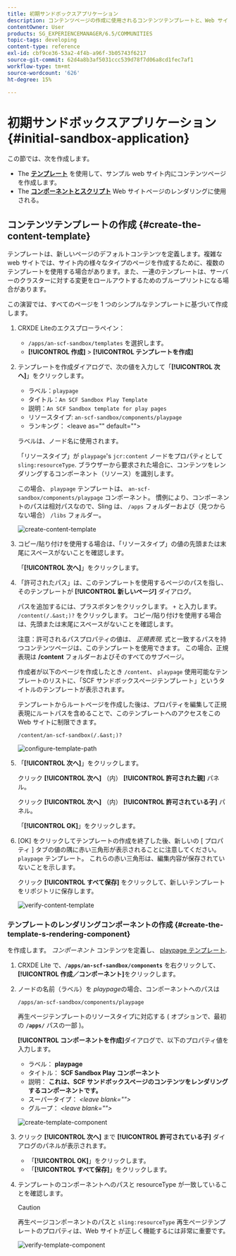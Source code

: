 ```yaml
---
title: 初期サンドボックスアプリケーション
description: コンテンツページの作成に使用されるコンテンツテンプレートと、Web サイトページのレンダリングに使用されるコンポーネントおよびスクリプトの使用方法について説明します。
contentOwner: User
products: SG_EXPERIENCEMANAGER/6.5/COMMUNITIES
topic-tags: developing
content-type: reference
exl-id: cbf9ce36-53a2-4f4b-a96f-3b05743f6217
source-git-commit: 62d4a8b3af5031ccc539d78f7d06a8cd1fec7af1
workflow-type: tm+mt
source-wordcount: '626'
ht-degree: 15%

---
```


# 初期サンドボックスアプリケーション {#initial-sandbox-application}

この節では、次を作成します。

* The **[テンプレート](#createthepagetemplate)** を使用して、サンプル web サイト内にコンテンツページを作成します。
* The **[コンポーネントとスクリプト](#create-the-template-s-rendering-component)** Web サイトページのレンダリングに使用される。

## コンテンツテンプレートの作成 {#create-the-content-template}

テンプレートは、新しいページのデフォルトコンテンツを定義します。複雑な web サイトでは、サイト内の様々なタイプのページを作成するために、複数のテンプレートを使用する場合があります。また、一連のテンプレートは、サーバーのクラスターに対する変更をロールアウトするためのブループリントになる場合があります。

この演習では、すべてのページを 1 つのシンプルなテンプレートに基づいて作成します。

1. CRXDE Liteのエクスプローラペイン：

   * `/apps/an-scf-sandbox/templates` を選択します。
   * **[!UICONTROL 作成]** > **[!UICONTROL テンプレートを作成]**

1. テンプレートを作成ダイアログで、次の値を入力して「**[!UICONTROL 次へ]**」をクリックします。

   * ラベル：`playpage`
   * タイトル：`An SCF Sandbox Play Template`
   * 説明：`An SCF Sandbox template for play pages`
   * リソースタイプ: `an-scf-sandbox/components/playpage`
   * ランキング： &lt;leave as=&quot;&quot; default=&quot;&quot;>

   ラベルは、ノード名に使用されます。

   「リソースタイプ」が `playpage`&#39;s `jcr:content` ノードをプロパティとして `sling:resourceType`. ブラウザーから要求された場合に、コンテンツをレンダリングするコンポーネント（リソース）を識別します。

   この場合、 `playpage` テンプレートは、 `an-scf-sandbox/components/playpage` コンポーネント。 慣例により、コンポーネントのパスは相対パスなので、Sling は、 `/apps` フォルダーおよび（見つからない場合） `/libs` フォルダー。

   ![create-content-template](assets/create-content-template-1.png)

1. コピー/貼り付けを使用する場合は、「リソースタイプ」の値の先頭または末尾にスペースがないことを確認します。

   「**[!UICONTROL 次へ]**」をクリックします。

1. 「許可されたパス」は、このテンプレートを使用するページのパスを指し、そのテンプレートが **[!UICONTROL 新しいページ]** ダイアログ。

   パスを追加するには、プラスボタンをクリックします。 `+` と入力します。 `/content(/.&ast;)?` をクリックします。 コピー/貼り付けを使用する場合は、先頭または末尾にスペースがないことを確認します。

   注意：許可されるパスプロパティの値は、 *正規表現*. 式と一致するパスを持つコンテンツページは、このテンプレートを使用できます。 この場合、正規表現は **/content** フォルダーおよびそのすべてのサブページ。

   作成者が以下のページを作成したとき `/content`、 `playpage` 使用可能なテンプレートのリストに、「SCF サンドボックスページテンプレート」というタイトルのテンプレートが表示されます。

   テンプレートからルートページを作成した後は、プロパティを編集して正規表現にルートパスを含めることで、このテンプレートへのアクセスをこの Web サイトに制限できます。

   `/content/an-scf-sandbox(/.&ast;)?`

   ![configure-template-path](assets/configure-template-path.png)

1. 「**[!UICONTROL 次へ]**」をクリックします。

   クリック **[!UICONTROL 次へ]** （内） **[!UICONTROL 許可された親]** パネル。

   クリック **[!UICONTROL 次へ]** （内） **[!UICONTROL 許可されている子]** パネル。

   「**[!UICONTROL OK]**」をクリックします。

1. [OK] をクリックしてテンプレートの作成を終了した後、新しいの [ プロパティ ] タブの値の隅に赤い三角形が表示されることに注意してください。 `playpage` テンプレート。 これらの赤い三角形は、編集内容が保存されていないことを示します。

   クリック **[!UICONTROL すべて保存]** をクリックして、新しいテンプレートをリポジトリに保存します。

   ![verify-content-template](assets/verify-content-template.png)

### テンプレートのレンダリングコンポーネントの作成 {#create-the-template-s-rendering-component}

を作成します。 *コンポーネント* コンテンツを定義し、 [playpage テンプレート](#createthepagetemplate).

1. CRXDE Lite で、**`/apps/an-scf-sandbox/components`** を右クリックして、**[!UICONTROL 作成／コンポーネント]**&#x200B;をクリックします。
1. ノードの名前（ラベル）を *playpage*&#x200B;の場合、コンポーネントへのパスは

   `/apps/an-scf-sandbox/components/playpage`

   再生ページテンプレートのリソースタイプに対応する ( オプションで、最初の **`/apps/`** パスの一部 )。

   **[!UICONTROL コンポーネントを作成]**&#x200B;ダイアログで、以下のプロパティ値を入力します。

   * ラベル： **playpage**
   * タイトル： **SCF Sandbox Play コンポーネント**
   * 説明： **これは、SCF サンドボックスページのコンテンツをレンダリングするコンポーネントです。**
   * スーパータイプ： *&lt;leave blank=&quot;&quot;>*
   * グループ： *&lt;leave blank=&quot;&quot;>*

   ![create-template-component](assets/create-template-component.png)

1. クリック **[!UICONTROL 次へ]** まで **[!UICONTROL 許可されている子]** ダイアログのパネルが表示されます。

   * 「**[!UICONTROL OK]**」をクリックします。
   * 「**[!UICONTROL すべて保存]**」をクリックします。

1. テンプレートのコンポーネントへのパスと resourceType が一致していることを確認します。

   >[!CAUTION]
   >
   >再生ページコンポーネントのパスと `sling:resourceType` 再生ページテンプレートのプロパティは、Web サイトが正しく機能するには非常に重要です。

   ![verify-template-component](assets/verify-template-component.png)
